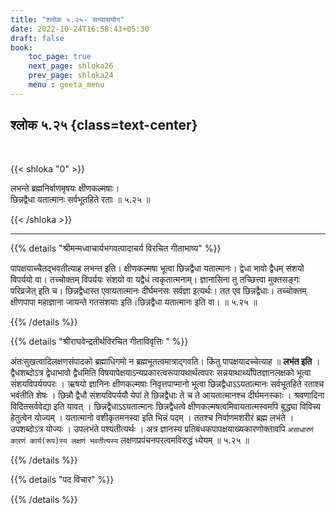 ```yaml
---
title: "श्लोक ५.२५- सन्यासयोग"
date: 2022-10-24T16:58:43+05:30
draft: false
book:
    toc_page: true
    next_page: shloka26
    prev_page: shloka24
    menu : geeta_menu
---
```




## श्लोक ५.२५ {class=text-center}

<br/>

{{< shloka  "0"  >}}

लभन्ते ब्रह्मनिर्वाणमृषयः क्षीणकल्मषाः।  
छिन्नद्वैधा यतात्मानः सर्वभूतहिते रताः ॥ ५.२५ ॥

{{< /shloka >}}

---


{{% details "श्रीमन्मध्वाचार्यभगवत्पादाचर्य विरचित  गीताभाष्य" %}}

पापक्षयाच्चैतद्भवतीत्याह लभन्त इति। क्षीणकल्मषा भूत्वा छिन्नद्वैधा 
यतात्मानः। द्वेधा भावो द्वैधम् संशयो विपर्ययो वा। तच्चोक्तम् 
विपर्ययः संशयो वा यद्वैधं त्वकृतात्मनाम्। ज्ञानासिना तु तच्छित्त्वा 
मुक्तसङ्गः परिव्रजेत् इति च। छिन्नद्वैधास्त एवायतात्मानः दीर्घमनसः 
सर्वज्ञा इत्यर्थः। तत एव छिन्नद्वैधाः। तच्चोक्तम् क्षीणपापा 
महाज्ञाना जायन्ते गतसंशयाः इति।छिन्नद्वैधा यतात्मानः 
इति वा।  ॥ ५.२५ ॥


{{% /details %}}



{{% details "श्रीराघवेन्द्रतीर्थविरचित गीताविवृत्तिः " %}}

अंतःसुखत्वादिलक्षणसंपादको ब्रह्माधिगमो न ब्रह्मभूतत्वमात्राद्गवति।
किंतु पापक्षयादच्चेत्याह ॥ **लभंत इति** । 
द्वैधशब्दोऽत्र द्वेधाभावो द्वैधमिति
विषयापेक्षयाऽन्यप्रकारत्वरूपायथार्थत्वपरः 
सन्नयाथार्थ्योपेतज्ञानलक्षको भूत्वा
संशयविपर्ययपरः । ऋषयो ज्ञानिनः क्षीणकल्मषाः निवृत्तपाप्मानो भूत्वा 
छिन्नद्वैधाऽऽयतात्मानः सर्वभूतहिते रताश्च भवंतीति शेषः । 
छिन्नौ द्वैधौ संशयविपर्ययौ येपां ते छिन्नद्वैधाः ते च 
ते आयतात्मानश्च दीर्घमनस्काः ।
श्रवणादिना विदितसर्ववेद्या इति यावत्‌ । छिन्नद्वैधाऽऽयतात्मानः 
छिन्नद्वैधत्वे क्षीणकल्मषत्वमिवायतात्मस्वमपि बुद्ध्या विविच्य 
हेतुत्वेन योज्यम्‌ । यतात्मानो वशीकृतमनस्वा इति भिन्नं पदम्‌ । 
ततश्च निर्वाणमशरीरं ब्रह्म लभंते । उपशब्दोऽत्र योज्यः । 
उपलभंते पश्यंतीत्यर्थः । अत्र ज्ञानस्य 
प्रतिबंधकपापक्षयाख्यकारणोक्तावपि 
`असाधारणं कारणं कार्य(रूप)स्य लक्षणं भवतीत्यस्य` 
लक्षणप्रपंचनपरत्वमविरुद्धं ध्येयम्‌ ॥ ५.२५ ॥


{{% /details %}}



{{% details "पद विचार" %}}


{{% /details %}}
